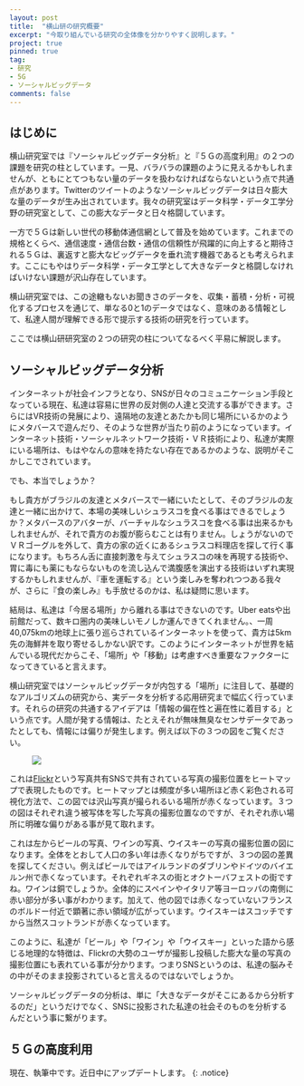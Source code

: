 ```yaml
---
layout: post
title:  "横山研の研究概要"
excerpt: "今取り組んでいる研究の全体像を分かりやすく説明します。"
project: true
pinned: true
tag:
- 研究
- 5G
- ソーシャルビッグデータ
comments: false
---
```


## はじめに

横山研究室では『ソーシャルビッグデータ分析』と『５Ｇの高度利用』の２つの課題を研究の柱としています。一見、バラバラの課題のように見えるかもしれませんが、ともにとてつもない量のデータを扱わなければならないという点で共通点があります。Twitterのツイートのようなソーシャルビッグデータは日々膨大な量のデータが生み出されています。我々の研究室はデータ科学・データ工学分野の研究室として、この膨大なデータと日々格闘しています。

一方で５Ｇは新しい世代の移動体通信網として普及を始めています。これまでの規格とくらべ、通信速度・通信台数・通信の信頼性が飛躍的に向上すると期待される５Ｇは、裏返すと膨大なビッグデータを垂れ流す機器であるとも考えられます。ここにもやはりデータ科学・データ工学として大きなデータと格闘しなければいけない課題が沢山存在しています。

横山研究室では、この途轍もないお聞きさのデータを、収集・蓄積・分析・可視化するプロセスを通じて、単なる0と1のデータではなく、意味のある情報として、私達人間が理解できる形で提示する技術の研究を行っています。

ここでは横山研研究室の２つの研究の柱についてなるべく平易に解説します。

## ソーシャルビッグデータ分析

インターネットが社会インフラとなり、SNSが日々のコミュニケーション手段となっている現在、私達は容易に世界の反対側の人達と交流する事ができます。さらにはVR技術の発展により、遠隔地の友達とあたかも同じ場所にいるかのようにメタバースで遊んだり、そのような世界が当たり前のようになっています。インターネット技術・ソーシャルネットワーク技術・ＶＲ技術により、私達が実際にいる場所は、もはやなんの意味を持たない存在であるかのような、説明がそこかしこでされています。

でも、本当でしょうか？

もし貴方がブラジルの友達とメタバースで一緒にいたとして、そのブラジルの友達と一緒に出かけて、本場の美味しいシュラスコを食べる事はできるでしょうか？メタバースのアバターが、バーチャルなシュラスコを食べる事は出来るかもしれませんが、それで貴方のお腹が膨らむことは有りません。しょうがないのでＶＲゴーグルを外して、貴方の家の近くにあるシュラスコ料理店を探して行く事になります。もちろん舌に直接刺激を与えてシュラスコの味を再現する技術や、胃に毒にも薬にもならないものを流し込んで満腹感を演出する技術はいずれ実現するかもしれませんが、『車を運転する』という楽しみを奪われつつある我々が、さらに『食の楽しみ』も手放せるのかは、私は疑問に思います。

結局は、私達は「今居る場所」から離れる事はできないのです。Uber eatsや出前館だって、数キロ圏内の美味しいモノしか運んできてくれません。、一周40,075kmの地球上に張り巡らされているインターネットを使って、貴方は5km先の海鮮丼を取り寄せるしかない訳です。このようにインターネットが世界を結んでいる現代だからこそ、「場所」や「移動」は考慮すべき重要なファクターになってきていると言えます。

横山研究室ではソーシャルビッグデータが内包する「場所」に注目して、基礎的なアルゴリズムの研究から、実データを分析する応用研究まで幅広く行っています。それらの研究の共通するアイデアは「情報の偏在性と遍在性に着目する」という点です。人間が発する情報は、たとえそれが無味無臭なセンサデータであったとしても、情報には偏りが発生します。例えば以下の３つの図をご覧ください。

<figure>
    <img src="{{ site:url }}/assets/img/beer_wine_whisky.jpg">
</figure>

これは[Flickr](https://www.flickr.com/)という写真共有SNSで共有されている写真の撮影位置をヒートマップで表現したものです。ヒートマップとは頻度が多い場所ほど赤く彩色される可視化方法で、この図では沢山写真が撮られるいる場所が赤くなっています。３つの図はそれぞれ違う被写体を写した写真の撮影位置なのですが、それぞれ赤い場所に明確な偏りがある事が見て取れます。

これは左からビールの写真、ワインの写真、ウイスキーの写真の撮影位置の図になります。全体をとおして人口の多い年は赤くなりがちですが、３つの図の差異を探してください。例えばビールではアイルランドのダブリンやドイツのバイエルン州で赤くなっています。それぞれギネスの街とオクトーバフェストの街ですね。ワインは銅でしょうか。全体的にスペインやイタリア等ヨーロッパの南側に赤い部分が多い事がわかります。加えて、他の図では赤くなっていないフランスのボルドー付近で顕著に赤い領域が広がっています。ウイスキーはスコッチですから当然スコットランドが赤くなっています。

このように、私達が「ビール」や「ワイン」や「ウイスキー」といった語から感じる地理的な特徴は、Flickrの大勢のユーザが撮影し投稿した膨大な量の写真の撮影位置にも表れている事が分かります。つまりSNSというのは、私達の脳みその中がそのまま投影されていると言えるのではないでしょうか。

ソーシャルビッグデータの分析は、単に「大きなデータがそこにあるから分析するのだ」というだけでなく、SNSに投影された私達の社会そのものを分析するんだという事に繋がります。

## ５Ｇの高度利用

現在、執筆中です。近日中にアップデートします。
{: .notice}